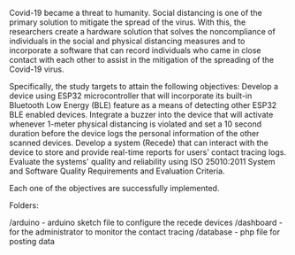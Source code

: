Covid-19 became a threat to humanity.  Social distancing is one of the primary solution to mitigate the spread of the virus. With this, the researchers create a hardware solution that solves the noncompliance of individuals in the social and physical distancing measures and to incorporate a software  that can record individuals who came in close contact with each other to assist in the mitigation of the spreading of the Covid-19 virus.

Specifically, the study targets to attain the following objectives:
Develop a device using ESP32 microcontroller that will incorporate its built-in Bluetooth Low Energy (BLE) feature as a means of detecting other ESP32 BLE enabled devices.
Integrate a buzzer into the device that will activate whenever 1-meter physical distancing is violated and set a 10 second duration before the device logs the personal information of the other scanned devices.
Develop a system (Recede) that can interact with the device to store and provide real-time reports for users' contact tracing logs.
Evaluate the systems' quality and reliability using ISO 25010:2011 System and Software Quality Requirements and Evaluation Criteria.

Each one of the objectives are successfully implemented.

Folders:

/arduino - arduino sketch file to configure the recede devices
/dashboard - for the administrator to monitor the contact tracing
/database - php file for posting data

